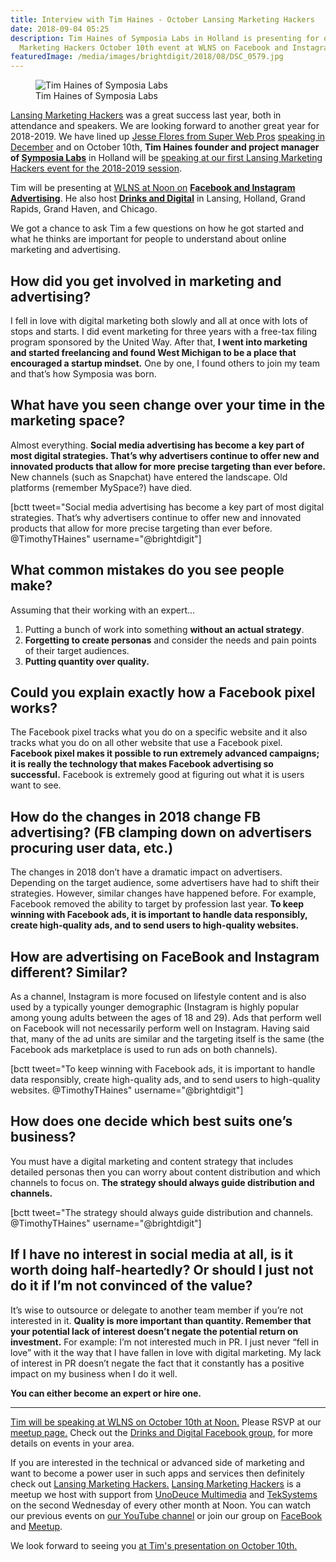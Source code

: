 ```yaml
---
title: Interview with Tim Haines - October Lansing Marketing Hackers
date: 2018-09-04 05:25
description: Tim Haines of Symposia Labs in Holland is presenting for our Lansing
  Marketing Hackers October 10th event at WLNS on Facebook and Instagram Advertising.
featuredImage: /media/images/brightdigit/2018/08/DSC_0579.jpg
---
```

<figure>
<img src="https://brightdigit.com/wp-content/uploads/2018/08/DSC_0579.jpg" class="wp-image-1339" alt="Tim Haines of Symposia Labs" /><figcaption aria-hidden="true">Tim Haines of Symposia Labs</figcaption>
</figure>

[Lansing Marketing
Hackers](https://www.meetup.com/Lansing-Marketing-Hackers/) was a great
success last year, both in attendance and speakers. We are looking
forward to another great year for 2018-2019. We have lined up [Jesse
Flores from Super Web Pros](https://www.superwebpros.com) [speaking in
December](https://www.meetup.com/Lansing-Marketing-Hackers/events/253376145/)
and on October 10th, **Tim Haines founder and project manager of
[Symposia Labs](https://symposialabs.com)** in Holland will be [speaking
at our first Lansing Marketing Hackers event for the 2018-2019
session](https://www.meetup.com/Lansing-Marketing-Hackers/events/253375863/).

Tim will be presenting at [WLNS at Noon
on](https://www.meetup.com/Lansing-Marketing-Hackers/events/253375863/)
[**Facebook and Instagram
Advertising**](https://www.meetup.com/Lansing-Marketing-Hackers/events/253375863/).
He also host **[Drinks and
Digital](https://www.facebook.com/groups/drinksanddigital/)** in
Lansing, Holland, Grand Rapids, Grand Haven, and Chicago.

We got a chance to ask Tim a few questions on how he got started and
what he thinks are important for people to understand about online
marketing and advertising.

## How did you get involved in marketing and advertising?

I fell in love with digital marketing both slowly and all at once with
lots of stops and starts. I did event marketing for three years with a
free-tax filing program sponsored by the United Way. After that, **I
went into marketing and started freelancing and found West Michigan to
be a place that encouraged a startup mindset.** One by one, I found
others to join my team and that’s how Symposia was born.

## What have you seen change over your time in the marketing space?

Almost everything. **Social media advertising has become a key part of
most digital strategies. That’s why advertisers continue to offer new
and innovated products that allow for more precise targeting than ever
before.** New channels (such as Snapchat) have entered the landscape.
Old platforms (remember MySpace?) have died.

\[bctt tweet="Social media advertising has become a key part of most
digital strategies. That’s why advertisers continue to offer new and
innovated products that allow for more precise targeting than ever
before. @TimothyTHaines" username="@brightdigit"\]

## What common mistakes do you see people make?

Assuming that their working with an expert...

1.  Putting a bunch of work into something **without an actual
    strategy**.
2.  **Forgetting to create personas** and consider the needs and pain
    points of their target audiences.
3.  **Putting quantity over quality.**

## Could you explain exactly how a Facebook pixel works?

The Facebook pixel tracks what you do on a specific website and it also
tracks what you do on all other website that use a Facebook pixel.
**Facebook pixel makes it possible to run extremely advanced campaigns;
it is really the technology that makes Facebook advertising so
successful.** Facebook is extremely good at figuring out what it is
users want to see.

## How do the changes in 2018 change FB advertising? (FB clamping down on advertisers procuring user data, etc.)

The changes in 2018 don’t have a dramatic impact on advertisers.
Depending on the target audience, some advertisers have had to shift
their strategies. However, similar changes have happened before. For
example, Facebook removed the ability to target by profession last year.
**To keep winning with Facebook ads, it is important to handle data
responsibly, create high-quality ads, and to send users to high-quality
websites.**

## How are advertising on FaceBook and Instagram different? Similar?

As a channel, Instagram is more focused on lifestyle content and is also
used by a typically younger demographic (Instagram is highly popular
among young adults between the ages of 18 and 29). Ads that perform well
on Facebook will not necessarily perform well on Instagram. Having said
that, many of the ad units are similar and the targeting itself is the
same (the Facebook ads marketplace is used to run ads on both channels).

\[bctt tweet="To keep winning with Facebook ads, it is important to
handle data responsibly, create high-quality ads, and to send users to
high-quality websites. @TimothyTHaines" username="@brightdigit"\]

## How does one decide which best suits one’s business?

You must have a digital marketing and content strategy that includes
detailed personas then you can worry about content distribution and
which channels to focus on. **The strategy should always guide
distribution and channels.**

\[bctt tweet="The strategy should always guide distribution and
channels. @TimothyTHaines" username="@brightdigit"\]

## If I have no interest in social media at all, is it worth doing half-heartedly? Or should I just not do it if I’m not convinced of the value?

It’s wise to outsource or delegate to another team member if you’re not
interested in it. **Quality is more important than quantity. Remember
that your potential lack of interest doesn’t negate the potential return
on investment.** For example: I’m not interested much in PR. I just
never “fell in love” with it the way that I have fallen in love with
digital marketing. My lack of interest in PR doesn’t negate the fact
that it constantly has a positive impact on my business when I do it
well.

**You can either become an expert or hire one.**

------------------------------------------------------------------------

[Tim will be speaking at WLNS on October 10th at
Noon.](https://www.meetup.com/Lansing-Marketing-Hackers/events/253375863/)
Please RSVP at our [meetup
page.](https://www.meetup.com/Lansing-Marketing-Hackers/events/253375863/)
Check out the [Drinks and Digital Facebook
group](https://www.facebook.com/groups/drinksanddigital/), for more
details on events in your area.

If you are interested in the technical or advanced side of marketing and
want to become a power user in such apps and services then definitely
check out [Lansing Marketing
Hackers.](https://www.meetup.com/Lansing-Marketing-Hackers/) [Lansing
Marketing Hackers](https://www.meetup.com/Lansing-Marketing-Hackers/) is
a meetup we host with support from [UnoDeuce
Multimedia](https://unodeuce.com) and
[TekSystems](https://www.teksystems.com) on the second Wednesday of
every other month at Noon. You can watch our previous events on [our
YouTube
channel](https://www.youtube.com/channel/UCZs7U0Q-Y6vkbdzrIk0tT1A) or
join our group on
[FaceBook](http://facebook.com/LansingMarketingHackers) and
[Meetup](https://www.meetup.com/Lansing-Marketing-Hackers/).

We look forward to seeing you [at Tim's presentation on October
10th.](https://www.meetup.com/Lansing-Marketing-Hackers/events/253375863/)